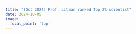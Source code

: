 ```yaml
---
title: "[Oct 2024] Prof. Litman ranked Top 2% scientist"
date: 2024-10-05
image:
  focal_point: 'top'
---
```


<!--more-->
